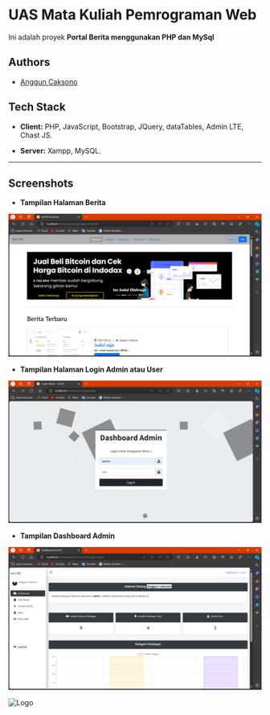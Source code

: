
# UAS Mata Kuliah **Pemrograman Web**

Ini adalah proyek **Portal Berita menggunakan PHP dan MySql**


## Authors
- [Anggun Caksono](https://www.github.com/alresccha79-cmd)


## Tech Stack

- **Client:** PHP, JavaScript, Bootstrap, JQuery, dataTables,  Admin LTE, Chast JS.

- **Server:** Xampp, MySQL.

---

## Screenshots

- **Tampilan Halaman Berita**

![App Screenshot](/assets/img/berita.png)

- **Tampilan Halaman Login Admin atau User**

![App Screenshot](/assets/img/login.png)

- **Tampilan Dashboard Admin**

![App Screenshot](/assets/img/home.png)


![Logo](https://dev-to-uploads.s3.amazonaws.com/uploads/articles/th5xamgrr6se0x5ro4g6.png)

